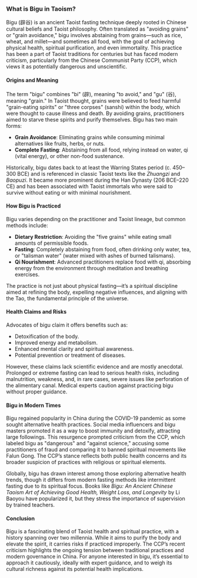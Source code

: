 ### What is Bigu in Taoism?

Bigu (辟谷) is an ancient Taoist fasting technique deeply rooted in Chinese cultural beliefs and Taoist philosophy. Often translated as "avoiding grains" or "grain avoidance," bigu involves abstaining from grains—such as rice, wheat, and millet—and sometimes all food, with the goal of achieving physical health, spiritual purification, and even immortality. This practice has been a part of Taoist traditions for centuries but has faced modern criticism, particularly from the Chinese Communist Party (CCP), which views it as potentially dangerous and unscientific.

#### Origins and Meaning
The term "bigu" combines "bi" (辟), meaning "to avoid," and "gu" (谷), meaning "grain." In Taoist thought, grains were believed to feed harmful "grain-eating spirits" or "three corpses" (sanshi) within the body, which were thought to cause illness and death. By avoiding grains, practitioners aimed to starve these spirits and purify themselves. Bigu has two main forms:
- **Grain Avoidance**: Eliminating grains while consuming minimal alternatives like fruits, herbs, or nuts.
- **Complete Fasting**: Abstaining from all food, relying instead on water, qi (vital energy), or other non-food sustenance.

Historically, bigu dates back to at least the Warring States period (c. 450–300 BCE) and is referenced in classic Taoist texts like the *Zhuangzi* and *Baopuzi*. It became more prominent during the Han Dynasty (206 BCE–220 CE) and has been associated with Taoist immortals who were said to survive without eating or with minimal nourishment.

#### How Bigu is Practiced
Bigu varies depending on the practitioner and Taoist lineage, but common methods include:
- **Dietary Restriction**: Avoiding the "five grains" while eating small amounts of permissible foods.
- **Fasting**: Completely abstaining from food, often drinking only water, tea, or "talisman water" (water mixed with ashes of burned talismans).
- **Qi Nourishment**: Advanced practitioners replace food with qi, absorbing energy from the environment through meditation and breathing exercises.

The practice is not just about physical fasting—it’s a spiritual discipline aimed at refining the body, expelling negative influences, and aligning with the Tao, the fundamental principle of the universe.

#### Health Claims and Risks
Advocates of bigu claim it offers benefits such as:
- Detoxification of the body.
- Improved energy and metabolism.
- Enhanced mental clarity and spiritual awareness.
- Potential prevention or treatment of diseases.

However, these claims lack scientific evidence and are mostly anecdotal. Prolonged or extreme fasting can lead to serious health risks, including malnutrition, weakness, and, in rare cases, severe issues like perforation of the alimentary canal. Medical experts caution against practicing bigu without proper guidance.

#### Bigu in Modern Times
Bigu regained popularity in China during the COVID-19 pandemic as some sought alternative health practices. Social media influencers and bigu masters promoted it as a way to boost immunity and detoxify, attracting large followings. This resurgence prompted criticism from the CCP, which labeled bigu as "dangerous" and "against science," accusing some practitioners of fraud and comparing it to banned spiritual movements like Falun Gong. The CCP’s stance reflects both public health concerns and its broader suspicion of practices with religious or spiritual elements.

Globally, bigu has drawn interest among those exploring alternative health trends, though it differs from modern fasting methods like intermittent fasting due to its spiritual focus. Books like *Bigu: An Ancient Chinese Taoism Art of Achieving Good Health, Weight Loss, and Longevity* by Li Baoyou have popularized it, but they stress the importance of supervision by trained teachers.

#### Conclusion
Bigu is a fascinating blend of Taoist health and spiritual practice, with a history spanning over two millennia. While it aims to purify the body and elevate the spirit, it carries risks if practiced improperly. The CCP’s recent criticism highlights the ongoing tension between traditional practices and modern governance in China. For anyone interested in bigu, it’s essential to approach it cautiously, ideally with expert guidance, and to weigh its cultural richness against its potential health implications.

